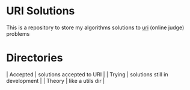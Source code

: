 # URI Solutions

This is a repository to store my algorithms solutions to
[uri](https://www.urionlinejudge.com.br) (online judge) problems

# Directories

| Accepted | solutions accepted to URI      |
| Trying   | solutions still in development |
| Theory   | like a utils dir               |
